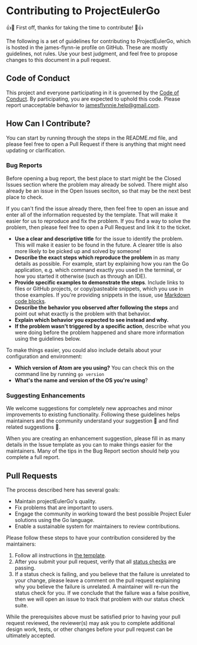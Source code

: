 ---
---
# Contributing to ProjectEulerGo

👍🎉 First off, thanks for taking the time to contribute! 🎉👍

The following is a set of guidelines for contributing to ProjectEulerGo, which is hosted in the james-flynn-ie profile on GitHub. These are mostly guidelines, not rules. Use your best judgment, and feel free to propose changes to this document in a pull request.

## Code of Conduct

This project and everyone participating in it is governed by the [Code of Conduct](https://james-flynn-ie.github.io/projectEulerGo/CODE_OF_CONDUCT.html). By participating, you are expected to uphold this code. Please report unacceptable behavior to jamesflynnie.help@gmail.com.

## How Can I Contribute?

You can start by running through the steps in the README.md file, and please feel free to open a Pull Request if there is anything that might need updating or clarification.

### Bug Reports

Before opening a bug report, the best place to start might be the Closed Issues section where the problem may already be solved. There might also already be an issue in the Open Issues seciton, so that may be the next best place to check.

If you can't find the issue already there, then feel free to open an issue and enter all of the information requested by the template. That will make it easier for us to reproduce and fix the problem.
If you find a way to solve the problem, then please feel free to open a Pull Request and link it to the ticket.

* **Use a clear and descriptive title** for the issue to identify the problem. This will make it easier to be found in the future. A clearer title is also more likely to be picked up and solved by someone!
* **Describe the exact steps which reproduce the problem** in as many details as possible. For example, start by explaining how you ran the Go application, e.g. which command exactly you used in the terminal, or how you started it otherwise (such as through an IDE).
* **Provide specific examples to demonstrate the steps**. Include links to files or GitHub projects, or copy/pasteable snippets, which you use in those examples. If you're providing snippets in the issue, use [Markdown code blocks](https://help.github.com/articles/markdown-basics/#multiple-lines).
* **Describe the behavior you observed after following the steps** and point out what exactly is the problem with that behavior.
* **Explain which behavior you expected to see instead and why.**
* **If the problem wasn't triggered by a specific action**, describe what you were doing before the problem happened and share more information using the guidelines below.

To make things easier, you could also include details about your configuration and environment:

* **Which version of Atom are you using?** You can check this on the command line by running ```go version```
* **What's the name and version of the OS you're using**?

### Suggesting Enhancements

We welcome suggestions for completely new approaches and minor improvements to existing functionality. Following these guidelines helps maintainers and the community understand your suggestion :pencil: and find related suggestions :mag_right:.

When you are creating an enhancement suggestion, please fill in as many details in the Issue template as you can to make things easier for the maintainers. Many of the tips in the Bug Report section should help you complete a full report.

## Pull Requests

The process described here has several goals:

* Maintain projectEulerGo's quality.
* Fix problems that are important to users.
* Engage the community in working toward the best possible Project Euler solutions using the Go language.
* Enable a sustainable system for maintainers to review contributions.

Please follow these steps to have your contribution considered by the maintainers:

1. Follow all instructions in [the template](https://james-flynn-ie.github.io/projectEulerGo/docs/pull_request_template.md
).
2. After you submit your pull request, verify that all [status checks](https://help.github.com/articles/about-status-checks/) are passing.
3. If a status check is failing, and you believe that the failure is unrelated to your change, please leave a comment on the pull request explaining why you believe the failure is unrelated. A maintainer will re-run the status check for you. If we conclude that the failure was a false positive, then we will open an issue to track that problem with our status check suite.

While the prerequisites above must be satisfied prior to having your pull request reviewed, the reviewer(s) may ask you to complete additional design work, tests, or other changes before your pull request can be ultimately accepted.

